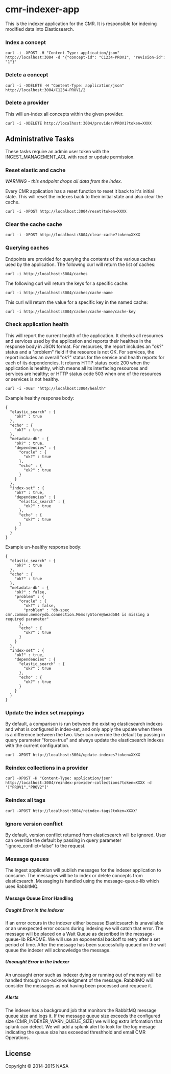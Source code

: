 # cmr-indexer-app

This is the indexer application for the CMR. It is responsible for indexing modified data into Elasticsearch.

### Index a concept

    curl -i -XPOST -H "Content-Type: application/json" http://localhost:3004 -d '{"concept-id": "C1234-PROV1", "revision-id": "1"}'

### Delete a concept

    curl -i -XDELETE -H "Content-Type: application/json" http://localhost:3004/C1234-PROV1/2

### Delete a provider

This will un-index all concepts within the given provider.

    curl -i -XDELETE http://localhost:3004/provider/PROV1?token=XXXX

## Administrative Tasks

These tasks require an admin user token with the INGEST_MANAGEMENT_ACL with read or update
permission.

### Reset elastic and cache

*WARNING - this endpoint drops all data from the index.*

Every CMR application has a reset function to reset it back to it's initial state. This will reset the indexes back to their initial state and also clear the cache.

    curl -i -XPOST http://localhost:3004/reset?token=XXXX

### Clear the cache cache

    curl -i -XPOST http://localhost:3004/clear-cache?token=XXXX

### Querying caches

Endpoints are provided for querying the contents of the various caches used by the application.
The following curl will return the list of caches:

    curl -i http://localhost:3004/caches

The following curl will return the keys for a specific cache:

    curl -i http://localhost:3004/caches/cache-name

This curl will return the value for a specific key in the named cache:

    curl -i http://localhost:3004/caches/cache-name/cache-key

### Check application health

This will report the current health of the application. It checks all resources and services used by the application and reports their healthes in the response body in JSON format. For resources, the report includes an "ok?" status and a "problem" field if the resource is not OK. For services, the report includes an overall "ok?" status for the service and health reports for each of its dependencies. It returns HTTP status code 200 when the application is healthy, which means all its interfacing resources and services are healthy; or HTTP status code 503 when one of the resources or services is not healthy.

    curl -i -XGET "http://localhost:3004/health"

Example healthy response body:

```
{
  "elastic_search" : {
    "ok?" : true
  },
  "echo" : {
    "ok?" : true
  },
  "metadata-db" : {
    "ok?" : true,
    "dependencies" : {
      "oracle" : {
        "ok?" : true
      },
      "echo" : {
        "ok?" : true
      }
    }
  },
  "index-set" : {
    "ok?" : true,
    "dependencies" : {
      "elastic_search" : {
        "ok?" : true
      },
      "echo" : {
        "ok?" : true
      }
    }
  }
}
```

Example un-healthy response body:

```
{
  "elastic_search" : {
    "ok?" : true
  },
  "echo" : {
    "ok?" : true
  },
  "metadata-db" : {
    "ok?" : false,
    "problem" : {
      "oracle" : {
        "ok?" : false,
        "problem" : "db-spec cmr.common.memorydb.connection.MemoryStore@aead584 is missing a required parameter"
      },
      "echo" : {
        "ok?" : true
      }
    }
  },
  "index-set" : {
    "ok?" : true,
    "dependencies" : {
      "elastic_search" : {
        "ok?" : true
      },
      "echo" : {
        "ok?" : true
      }
    }
  }
}
```

### Update the index set mappings

By default, a comparison is run between the existing elasticsearch indexes and what is configured in index-set, and only apply the update when there is a difference between the two. User can override the default by passing in query parameter "force=true" and always update the elasticsearch indexes with the current configuration.

    curl -XPOST http://localhost:3004/update-indexes?token=XXXX

### Reindex collections in a provider

    curl -XPOST -H "Content-Type: application/json" http://localhost:3004/reindex-provider-collections?token=XXXX -d '["PROV1","PROV2"]'

### Reindex all tags

    curl -XPOST http://localhost:3004/reindex-tags?token=XXXX'

### Ignore version conflict

By default, version conflict returned from elasticsearch will be ignored. User can override the default by passing in query parameter "ignore_conflict=false" to the request.

### Message queues

The ingest application will publish messages for the indexer application to consume.  The messages will be to index or delete concepts from elasticsearch.  Messaging is handled using the message-queue-lib which uses RabbitMQ.

#### Message Queue Error Handling

##### Caught Error in the Indexer

If an error occurs in the indexer either because Elasticsearch is unavailable or an unexpected error occurs during indexing we will catch that error. The message will be placed on a Wait Queue as described in the message-queue-lib README. We will use an exponential backoff to retry after a set period of time. After the message has been successfully queued on the wait queue the indexer will acknowledge the message.

##### Uncaught Error in the Indexer

An uncaught error such as indexer dying or running out of memory will be handled through non-acknowledgment of the message. RabbitMQ will consider the messages as not having been processed and requeue it.

##### Alerts

The indexer has a background job that monitors the RabbitMQ message queue size and logs it. If the message queue size exceeds the configured size (CMR_INDEXER_WARN_QUEUE_SIZE) we will log extra infomation that splunk can detect. We will add a splunk alert to look for the log mesage indicating the queue size has exceeded threshhold and email CMR Operations.

## License

Copyright © 2014-2015 NASA
